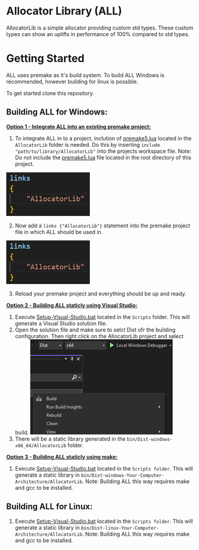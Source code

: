 Allocator Library (ALL)
=======================
AllocatorLib is a simple allocator providing custom std types. These custom types can show an uplifts in performance of 100% compared to std types. 

# Getting Started
ALL uses premake as it's build system. To build ALL Windows is recommended, however building for linux is possible.

To get started clone this repository.

## Building ALL for Windows:

<ins>**Option 1 - Integrate ALL into an existing premake project:**</ins>

1. To integrate ALL in to a project, inclution of [premake5.lua](AllocatorLib/premake5) located in the `AllocatorLib` folder is needed. Do this by inserting `include "path/to/library/AllocatorLib"` into the projects workspace file. Note: Do not include the [premake5.lua](premake5.lua) file located in the root directory of this project.

![Include](Resources/Include-Image.png?raw=true "Include")

2. Now add a `links {"AllocatorLib"}` statement into the premake project file in which ALL should be used in.

![Include](Resources/Links-Image.png?raw=true "Include")

3. Reload your premake project and everything should be up and ready.

<ins>**Option 2 - Building ALL staticly using Visual Studio:**</ins>

1. Execute [Setup-Visual-Studio.bat](Scripts/Setup-Visual-Studio.bat) located in the `Scripts` folder. This will generate a Visual Studio solution file.
2. Open the solution file and make sure to selct Dist ofr the building configuration. Then right click on the AllocatorLib project and select build.
![Include](Resources/Build-And-Dist.png?raw=true "Include")
4. There will be a static library generated in the `bin/Dist-windows-x86_64/AllocatorLib` folder.

<ins>**Option 3 - Building ALL staticly using make:**</ins>

1. Execute [Setup-Visual-Studio.bat](Scripts/Build-AllocatorLib.bat) located in the `Scripts folder`. This will generate a static library in `bin/Dist-windows-Your-Computer-Architecture/AllocatorLib`. Note: Building ALL this way requires make and gcc to be installed.

## Building ALL for Linux:

1. Execute [Setup-Visual-Studio.bat](Scripts/Build-AllocatorLib.bat) located in the `Scripts folder`. This will generate a static library in `bin/Dist-linux-Your-Computer-Architecture/AllocatorLib`. Note: Building ALL this way requires make and gcc to be installed.
